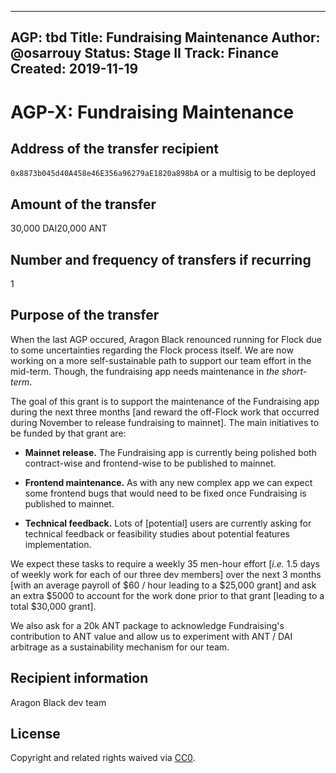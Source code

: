 
 ---
 AGP: tbd
 Title: Fundraising Maintenance
 Author: @osarrouy
 Status: Stage II
 Track: Finance
 Created: 2019-11-19
 ---

# AGP-X: Fundraising Maintenance

## Address of the transfer recipient

`0x8873b045d40A458e46E356a96279aE1820a898bA` or a multisig to be deployed

## Amount of the transfer

30,000 DAI20,000 ANT

## Number and frequency of transfers if recurring

 1

## Purpose of the transfer

When the last AGP occured, Aragon Black renounced running for Flock due to some uncertainties regarding the Flock process itself. We are now working on a more self-sustainable path to support our team effort in the mid-term. Though, the fundraising app needs maintenance in _the short-term_.

The goal of this grant is to support the maintenance of the Fundraising app during the next three months \[and reward the off-Flock work that occurred during November to release fundraising to mainnet]. The main initiatives to be funded by that grant are:

* **Mainnet release.** The Fundraising app is currently being polished both contract-wise and frontend-wise to be published to mainnet.

* **Frontend maintenance.** As with any new complex app we can expect some frontend bugs that would need to be fixed once Fundraising is published to mainnet.

* **Technical feedback.** Lots of [potential] users are currently asking for technical feedback or feasibility studies about potential features implementation.

We expect these tasks to require a weekly 35 men-hour effort [_i.e._ 1.5 days of weekly work for each of our three dev members] over the next 3 months [with an average payroll of $60 / hour leading to a $25,000 grant] and ask an extra $5000 to account for the work done prior to that grant [leading to a total $30,000 grant].

We also ask for a 20k ANT package to acknowledge Fundraising's contribution to ANT value and allow us to experiment with ANT / DAI arbitrage as a sustainability mechanism for our team.



## **Recipient information**

Aragon Black dev team

## **License**

 Copyright and related rights waived via [CC0](https://creativecommons.org/publicdomain/zero/1.0/).